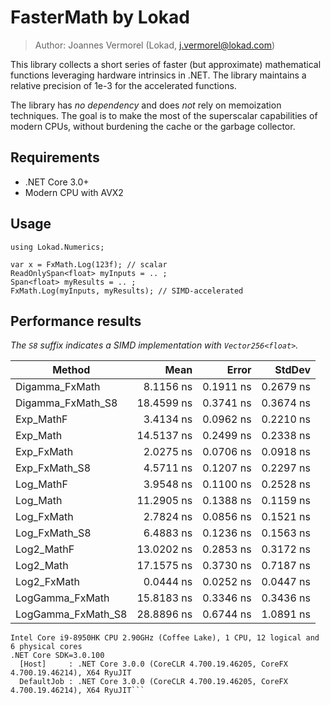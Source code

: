 # FasterMath by Lokad

> Author: Joannes Vermorel (Lokad, j.vermorel@lokad.com)

This library collects a short series of faster (but approximate) mathematical 
functions leveraging hardware intrinsics in .NET. The library maintains a 
relative precision of 1e-3 for the accelerated functions. 

The library has _no dependency_ and does _not_ rely on memoization techniques.
The goal is to make the most of the superscalar capabilities of modern CPUs,
without burdening the cache or the garbage collector.

## Requirements

* .NET Core 3.0+
* Modern CPU with AVX2

## Usage

    using Lokad.Numerics;
	
	var x = FxMath.Log(123f); // scalar
	ReadOnlySpan<float> myInputs = .. ; 
	Span<float> myResults = .. ;
	FxMath.Log(myInputs, myResults); // SIMD-accelerated

## Performance results

_The `S8` suffix indicates a SIMD implementation with `Vector256<float>`._


|               Method |       Mean |     Error |    StdDev |
|--------------------- |-----------:|----------:|----------:|
|       Digamma_FxMath |  8.1156 ns | 0.1911 ns | 0.2679 ns |
|    Digamma_FxMath_S8 | 18.4599 ns | 0.3741 ns | 0.3674 ns |
|            Exp_MathF |  3.4134 ns | 0.0962 ns | 0.2210 ns |
|             Exp_Math | 14.5137 ns | 0.2499 ns | 0.2338 ns |
|           Exp_FxMath |  2.0275 ns | 0.0706 ns | 0.0918 ns |
|        Exp_FxMath_S8 |  4.5711 ns | 0.1207 ns | 0.2297 ns |
|            Log_MathF |  3.9548 ns | 0.1100 ns | 0.2528 ns |
|             Log_Math | 11.2905 ns | 0.1388 ns | 0.1159 ns |
|           Log_FxMath |  2.7824 ns | 0.0856 ns | 0.1521 ns |
|        Log_FxMath_S8 |  6.4883 ns | 0.1236 ns | 0.1563 ns |
|           Log2_MathF | 13.0202 ns | 0.2853 ns | 0.3172 ns |
|            Log2_Math | 17.1575 ns | 0.3730 ns | 0.7187 ns |
|          Log2_FxMath |  0.0444 ns | 0.0252 ns | 0.0447 ns |
|      LogGamma_FxMath | 15.8183 ns | 0.3346 ns | 0.3436 ns |
|   LogGamma_FxMath_S8 | 28.8896 ns | 0.6744 ns | 1.0891 ns |

```BenchmarkDotNet=v0.12.0, OS=Windows 10.0.18362
Intel Core i9-8950HK CPU 2.90GHz (Coffee Lake), 1 CPU, 12 logical and 6 physical cores
.NET Core SDK=3.0.100
  [Host]     : .NET Core 3.0.0 (CoreCLR 4.700.19.46205, CoreFX 4.700.19.46214), X64 RyuJIT
  DefaultJob : .NET Core 3.0.0 (CoreCLR 4.700.19.46205, CoreFX 4.700.19.46214), X64 RyuJIT```

